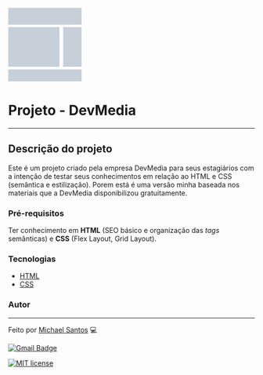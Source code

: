 ![logo](./imagens/layout.png)
# Projeto - DevMedia
________________________________________________________________________________________________________________________________________________

## Descrição do projeto

Este é um projeto criado pela empresa DevMedia para seus estagiários com a intenção de testar seus conhecimentos em relação ao HTML e CSS (semântica e estilização). Porem está é uma versão minha baseada nos materiais que a DevMedia disponibilizou gratuitamente.

### Pré-requisitos

Ter conhecimento em **HTML** (SEO básico e organização das *tags* semânticas) e **CSS** (Flex Layout, Grid Layout).

### Tecnologias

- [HTML](https://www.w3schools.com/html/)
- [CSS](https://www.w3schools.com/css/default.asp)

### Autor
________________________________________________________________________________________________________________________________________________

Feito por [Michael Santos](https://github.com/michael-santos-gith) :computer:

[![Gmail Badge](https://img.shields.io/badge/-maiconxandroid@gmail.com-c14438?style=flat-square&logo=Gmail&logoColor=white&link=mailto:maiconxandroid@gmail.com)](mailto:maiconxandroid@gmail.com)

[![MIT license](https://img.shields.io/badge/License-MIT-blue.svg)](https://lbesson.mit-license.org/)